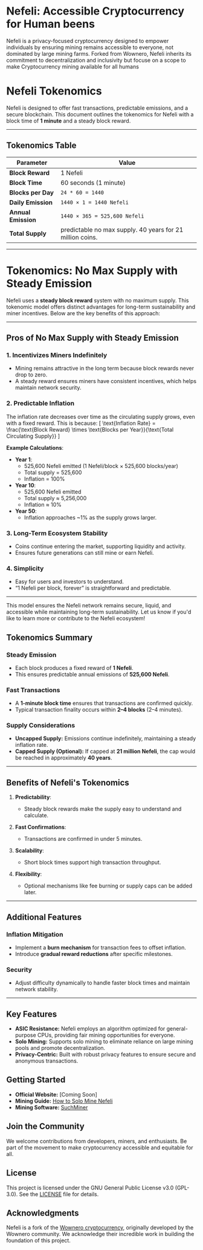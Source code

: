 # Nefeli: Accessible Cryptocurrency for Human beens

Nefeli is a privacy-focused cryptocurrency designed to empower individuals by ensuring mining remains accessible to everyone, not dominated by large mining farms. Forked from Wownero, Nefeli inherits its commitment to decentralization and inclusivity but focuse on a scope to make Cryptocurrency mining available for all humans

# Nefeli Tokenomics

Nefeli is designed to offer fast transactions, predictable emissions, and a secure blockchain. This document outlines the tokenomics for Nefeli with a block time of **1 minute** and a steady block reward.

---

## Tokenomics Table

| **Parameter**         | **Value**                        |
|------------------------|----------------------------------|
| **Block Reward**       | 1 Nefeli                        |
| **Block Time**         | 60 seconds (1 minute)           |
| **Blocks per Day**     | `24 * 60 = 1440`                |
| **Daily Emission**     | `1440 × 1 = 1440 Nefeli`        |
| **Annual Emission**    | `1440 × 365 = 525,600 Nefeli`   |
| **Total Supply**       | predictable no max supply. 40 years for 21 million coins.|

---
# Tokenomics: No Max Supply with Steady Emission

Nefeli uses a **steady block reward** system with no maximum supply. This tokenomic model offers distinct advantages for long-term sustainability and miner incentives. Below are the key benefits of this approach:

---

## Pros of No Max Supply with Steady Emission

### **1. Incentivizes Miners Indefinitely**
- Mining remains attractive in the long term because block rewards never drop to zero.
- A steady reward ensures miners have consistent incentives, which helps maintain network security.

### **2. Predictable Inflation**
The inflation rate decreases over time as the circulating supply grows, even with a fixed reward. This is because:
\[
\text{Inflation Rate} = \frac{\text{Block Reward} \times \text{Blocks per Year}}{\text{Total Circulating Supply}}
\]

**Example Calculations**:
- **Year 1**: 
  - 525,600 Nefeli emitted (1 Nefeli/block × 525,600 blocks/year)
  - Total supply = 525,600
  - Inflation = 100%
- **Year 10**:
  - 525,600 Nefeli emitted
  - Total supply ≈ 5,256,000
  - Inflation ≈ 10%
- **Year 50**:
  - Inflation approaches ~1% as the supply grows larger.

### **3. Long-Term Ecosystem Stability**
- Coins continue entering the market, supporting liquidity and activity.
- Ensures future generations can still mine or earn Nefeli.

### **4. Simplicity**
- Easy for users and investors to understand.
- “1 Nefeli per block, forever” is straightforward and predictable.

---

This model ensures the Nefeli network remains secure, liquid, and accessible while maintaining long-term sustainability. Let us know if you'd like to learn more or contribute to the Nefeli ecosystem!

## Tokenomics Summary

### **Steady Emission**
- Each block produces a fixed reward of **1 Nefeli**.
- This ensures predictable annual emissions of **525,600 Nefeli**.

### **Fast Transactions**
- A **1-minute block time** ensures that transactions are confirmed quickly.
- Typical transaction finality occurs within **2–4 blocks** (2–4 minutes).

### **Supply Considerations**
- **Uncapped Supply:** Emissions continue indefinitely, maintaining a steady inflation rate.
- **Capped Supply (Optional):** If capped at **21 million Nefeli**, the cap would be reached in approximately **40 years**.

---

## Benefits of Nefeli's Tokenomics

1. **Predictability**:
   - Steady block rewards make the supply easy to understand and calculate.

2. **Fast Confirmations**:
   - Transactions are confirmed in under 5 minutes.

3. **Scalability**:
   - Short block times support high transaction throughput.

4. **Flexibility**:
   - Optional mechanisms like fee burning or supply caps can be added later.

---

## Additional Features

### Inflation Mitigation
- Implement a **burn mechanism** for transaction fees to offset inflation.
- Introduce **gradual reward reductions** after specific milestones.

### Security
- Adjust difficulty dynamically to handle faster block times and maintain network stability.

---

## Key Features

- **ASIC Resistance:** Nefeli employs an algorithm optimized for general-purpose CPUs, providing fair mining opportunities for everyone.
- **Solo Mining:** Supports solo mining to eliminate reliance on large mining pools and promote decentralization.
- **Privacy-Centric:** Built with robust privacy features to ensure secure and anonymous transactions.

## Getting Started

- **Official Website:** [Coming Soon]
- **Mining Guide:** [How to Solo Mine Nefeli](#)
- **Mining Software:** [SuchMiner](#)

## Join the Community

We welcome contributions from developers, miners, and enthusiasts. Be part of the movement to make cryptocurrency accessible and equitable for all.

## License

This project is licensed under the GNU General Public License v3.0 (GPL-3.0). See the [LICENSE](LICENSE) file for details.

## Acknowledgments

Nefeli is a fork of the [Wownero cryptocurrency](https://codeberg.org/wownero/wownero), originally developed by the Wownero community. We acknowledge their incredible work in building the foundation of this project.
